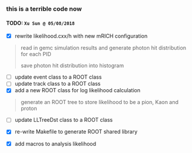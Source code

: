 ### this is a terrible code now

#### TODO: `Xu Sun @ 05/08/2018`

- [x] rewrite likelihood.cxx/h with new mRICH configuration
> read in gemc simulation results and generate photon hit distribution for each PID
>
> save photon hit distribution into histogram

- [ ] update event class to a ROOT class
- [ ] update track class to a ROOT class
- [x] add a new ROOT class for log likelihood calculation
> generate an ROOT tree to store likelihood to be a pion, Kaon and proton
- [ ] update LLTreeDst class to a ROOT class
- [x] re-write Makefile to generate ROOT shared library
- [x] add macros to analysis likelihood

